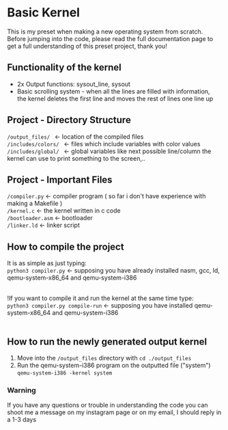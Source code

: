 # Basic Kernel
This is my preset when making a new operating system from scratch. <br>
Before jumping into the code, please read the full documentation page to get a full understanding of this preset project, thank you! <br>
## Functionality of the kernel
 - 2x Output functions: sysout_line, sysout<br>
 - Basic scrolling system - when all the lines are filled with information,<br>
    the kernel deletes the first line and moves the rest of lines one line up<br>

## Project - Directory Structure
 ```/output_files/ ``` <- location of the compiled files<br>
 ```/includes/colors/ ``` <- files which include variables with color values<br>
 ```/includes/global/ ``` <- global variables like next possible line/column the kernel can use to print something to the screen,.. <br>
 
## Project - Important Files
```/compiler.py``` <- compiler program ( so far i don't have experience with making a Makefile )<br>
```/kernel.c``` <- the kernel written in c code<br>
```/bootloader.asm``` <- bootloader<br>
```/linker.ld``` <- linker script

## How to compile the project
It is as simple as just typing: <br>
```python3 compiler.py``` <- supposing you have already installed nasm, gcc, ld, qemu-system-x86_64 and qemu-system-i386 <br><br>

!If you want to compile it and run the kernel at the same time type: <br>
```python3 compiler.py compile-run``` <- supposing you have installed qemu-system-x86_64 and qemu-system-i386<br><br> 

## How to run the newly generated output kernel 
1) Move into the ```/output_files``` directory with ```cd ./output_files``` <br>
2) Run the qemu-system-i386 program on the outputted file ("system") ```qemu-system-i386 -kernel system``` 

### Warning 
If you have any questions or trouble in understanding the code you can shoot me a message on my instagram page or on my email, I should reply in a 1-3 days
